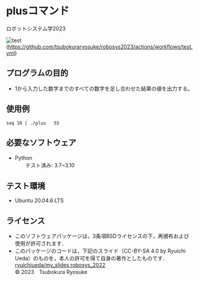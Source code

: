 # plusコマンド
ロボットシステム学2023

![test](https://github.com/tsubokuraryosuke/robosys2023/actions/workflows/test.yml/badge.svg)(https://github.com/tsubokuraryosuke/robosys2023/actions/workflows/test.yml)

## プログラムの目的　　
* 1から入力した数字までのすべての数字を足し合わせた結果の値を出力する。　　

## 使用例  
`seq 10 | ./plus  
 55		` 

## 必要なソフトウェア
* Python　　  
　　テスト済み: 3.7~3.10
## テスト環境
* Ubuntu 20.04.6 LTS

## ライセンス
* このソフトウェアパッケージは，3条項BSDライセンスの下，再頒布および使用が許可されます．
* このパッケージのコードは，下記のスライド（CC-BY-SA 4.0 by Ryuichi Ueda）のものを，本人の許可を得て自身の著作としたものです．  
[ryuichiueda/my_slides robosys_2022](https://github.com/ryuichiueda/my_slides/tree/master/robosys_2022)  
© 2023　Tsubokura Ryosuke
